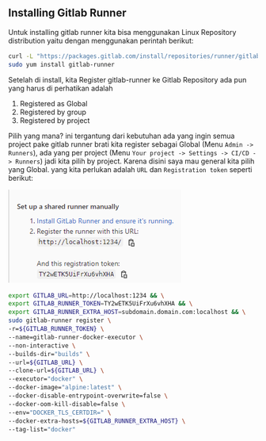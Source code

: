 ## Installing Gitlab Runner

Untuk installing gitlab runner kita bisa menggunakan Linux Repository distribution yaitu dengan menggunakan perintah berikut:

```bash
curl -L "https://packages.gitlab.com/install/repositories/runner/gitlab-runner/script.rpm.sh" | sudo bash && \
sudo yum install gitlab-runner
```

Setelah di install, kita Register gitlab-runner ke Gitlab Repository ada pun yang harus di perhatikan adalah

1. Registered as Global
2. Registered by group
3. Registered by project

Pilih yang mana? ini tergantung dari kebutuhan ada yang ingin semua project pake gitlab runner brati kita register sebagai Global (Menu `Admin -> Runners`), ada yang per project (Menu `Your project -> Settings -> CI/CD -> Runners`) jadi kita pilih by project. Karena disini saya mau general kita pilih yang Global. yang kita perlukan adalah `URL` dan `Registration token` seperti berikut:

![gitlab-runner-register](images/gitlab-runner/01-gitlab-runner-register.png)

```bash
export GITLAB_URL=http://localhost:1234 && \
export GITLAB_RUNNER_TOKEN=TY2wETK5UiFrXu6vhXHA && \
export GITLAB_RUNNER_EXTRA_HOST=subdomain.domain.com:localhost && \
sudo gitlab-runner register \
-r=${GITLAB_RUNNER_TOKEN} \
--name=gitlab-runner-docker-executor \
--non-interactive \
--builds-dir="builds" \
--url=${GITLAB_URL} \
--clone-url=${GITLAB_URL} \
--executor="docker" \
--docker-image="alpine:latest" \
--docker-disable-entrypoint-overwrite=false \
--docker-oom-kill-disable=false \
--env="DOCKER_TLS_CERTDIR=" \
--docker-extra-hosts=${GITLAB_RUNNER_EXTRA_HOST} \
--tag-list="docker"
```
